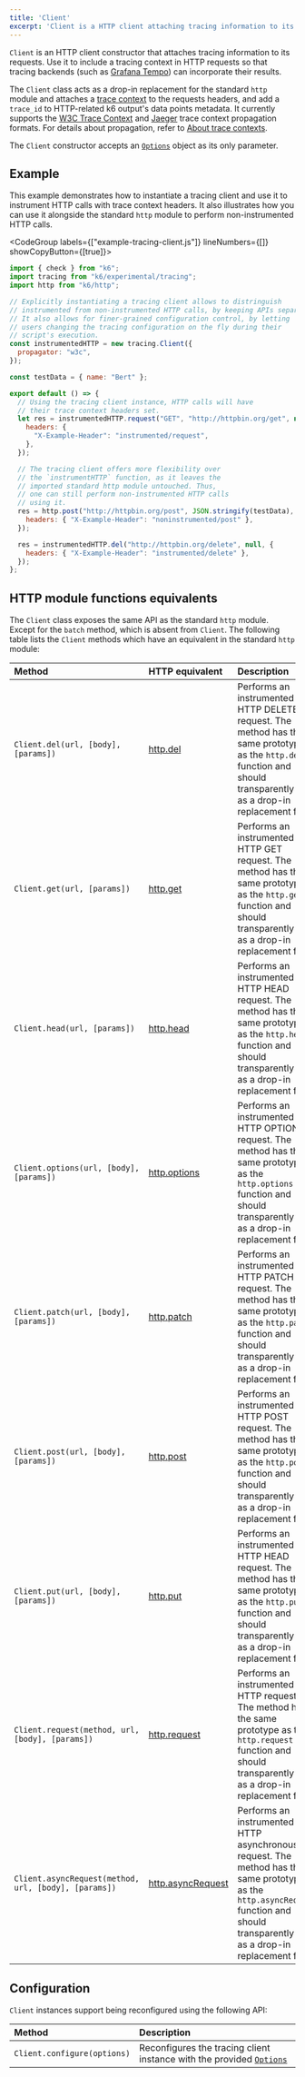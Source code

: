 ```yaml
---
title: 'Client'
excerpt: 'Client is a HTTP client attaching tracing information to its requests.'
---
```


`Client` is an HTTP client constructor that attaches tracing information to its requests. Use it to include a tracing context in HTTP requests so that tracing backends (such as [Grafana Tempo](https://grafana.com/oss/tempo/)) can incorporate their results.

 The `Client` class acts as a drop-in replacement for the standard `http` module and attaches a [trace context](https://www.w3.org/TR/trace-context/) to the requests headers, and add a `trace_id` to HTTP-related k6 output's data points metadata. It currently supports the [W3C Trace Context](https://www.w3.org/TR/trace-context/) and [Jaeger](https://www.jaegertracing.io/docs/1.21/client-libraries/#propagation-format) trace context propagation formats. For details about propagation, refer to [About trace contexts](/javascript-api/k6-experimental/tracing#about-trace-contexts).

The `Client` constructor accepts an [`Options`](/javascript-api/k6-experimental/tracing/options) object as its only parameter.

## Example

This example demonstrates how to instantiate a tracing client and use it to instrument HTTP calls with trace context headers. It also illustrates how you can use it alongside the standard `http` module to perform non-instrumented HTTP calls.

<CodeGroup labels={["example-tracing-client.js"]} lineNumbers={[]} showCopyButton={[true]}>


```javascript
import { check } from "k6";
import tracing from "k6/experimental/tracing";
import http from "k6/http";

// Explicitly instantiating a tracing client allows to distringuish
// instrumented from non-instrumented HTTP calls, by keeping APIs separate.
// It also allows for finer-grained configuration control, by letting
// users changing the tracing configuration on the fly during their
// script's execution.
const instrumentedHTTP = new tracing.Client({
  propagator: "w3c",
});

const testData = { name: "Bert" };

export default () => {
  // Using the tracing client instance, HTTP calls will have
  // their trace context headers set.
  let res = instrumentedHTTP.request("GET", "http://httpbin.org/get", null, {
    headers: {
      "X-Example-Header": "instrumented/request",
    },
  });

  // The tracing client offers more flexibility over
  // the `instrumentHTTP` function, as it leaves the
  // imported standard http module untouched. Thus,
  // one can still perform non-instrumented HTTP calls
  // using it.
  res = http.post("http://httpbin.org/post", JSON.stringify(testData), {
    headers: { "X-Example-Header": "noninstrumented/post" },
  });

  res = instrumentedHTTP.del("http://httpbin.org/delete", null, {
    headers: { "X-Example-Header": "instrumented/delete" },
  });
};

```

</CodeGroup>


## HTTP module functions equivalents

The `Client` class exposes the same API as the standard `http` module. Except for the `batch` method, which is absent from `Client`. The following table lists the `Client` methods which have an equivalent in the standard `http` module:

| Method | HTTP equivalent | Description |
| :---------------------------------------------- | :------------------------------------------------ | :----------------------------------------------------------------------------------------------------------------------------------------------------------------------------- |
| `Client.del(url, [body], [params])` | [http.del](/javascript-api/k6-http/del) | Performs an instrumented HTTP DELETE request. The method has the same prototype as the `http.del` function and should transparently act as a drop-in replacement for it. |
| `Client.get(url, [params])` | [http.get](/javascript-api/k6-http/get) | Performs an instrumented HTTP GET request. The method has the same prototype as the `http.get` function and should transparently act as a drop-in replacement for it. |
| `Client.head(url, [params])` | [http.head](/javascript-api/k6-http/head) | Performs an instrumented HTTP HEAD request. The method has the same prototype as the `http.head` function and should transparently act as a drop-in replacement for it. |
| `Client.options(url, [body], [params])` | [http.options](/javascript-api/k6-http/options) | Performs an instrumented HTTP OPTIONS request. The method has the same prototype as the `http.options` function and should transparently act as a drop-in replacement for it. |
| `Client.patch(url, [body], [params])` | [http.patch](/javascript-api/k6-http/patch) | Performs an instrumented HTTP PATCH request. The method has the same prototype as the `http.patch` function and should transparently act as a drop-in replacement for it. |
| `Client.post(url, [body], [params])` | [http.post](/javascript-api/k6-http/post) | Performs an instrumented HTTP POST request. The method has the same prototype as the `http.post` function and should transparently act as a drop-in replacement for it. |
| `Client.put(url, [body], [params])` | [http.put](/javascript-api/k6-http/head) | Performs an instrumented HTTP HEAD request. The method has the same prototype as the `http.put` function and should transparently act as a drop-in replacement for it. |
| `Client.request(method, url, [body], [params])` | [http.request](/javascript-api/k6-http/request) | Performs an instrumented HTTP request. The method has the same prototype as the `http.request` function and should transparently act as a drop-in replacement for it. |
| `Client.asyncRequest(method, url, [body], [params])` | [http.asyncRequest](/javascript-api/k6-http/asyncrequest) | Performs an instrumented HTTP asynchronous request. The method has the same prototype as the `http.asyncRequest` function and should transparently act as a drop-in replacement for it. |


## Configuration

`Client` instances support being reconfigured using the following API:

| Method | Description |
| :-------------------------- | :---------------------------------------------------------------------------------------------------------------------- |
| `Client.configure(options)` | Reconfigures the tracing client instance with the provided [`Options`](/javascript-api/k6-experimental/tracing/options) |